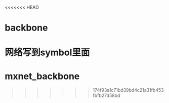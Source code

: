 <<<<<<< HEAD
# backbone
网络写到symbol里面
=======
# mxnet_backbone
>>>>>>> 174f93a1c71bd39bd4c21a31fb453fbfb27d58bd
